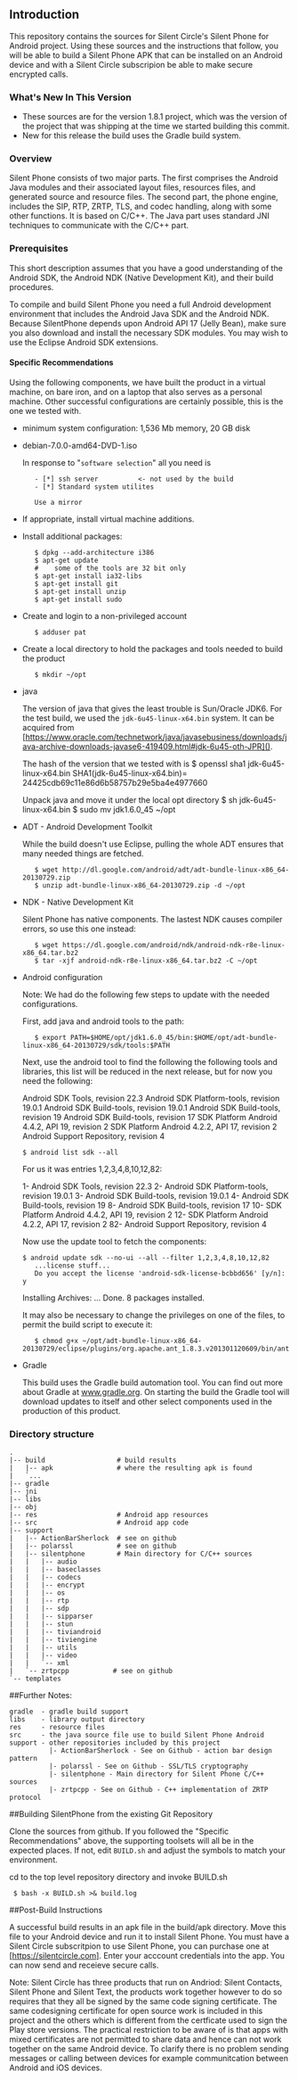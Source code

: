 ## Introduction

This repository contains the sources for Silent Circle's Silent Phone for Android project. Using these sources and the instructions that follow, you will be able to build a Silent Phone APK that can be installed on an Android device and with a Silent Circle subscripion be able to make secure encrypted calls.

### What's New In This Version
- These sources are for the version 1.8.1 project, which was the version of the project that was shipping at the time we started building this commit.
- New for this release the build uses the Gradle build system.

### Overview

Silent Phone consists of two major parts. The first comprises the Android Java modules and their associated layout files, resources files, and generated source and resource files. The second part, the phone engine, includes the SIP, RTP, ZRTP, TLS, and codec handling, along with some other functions. It is based on C/C++. The Java part uses standard JNI techniques to communicate with the C/C++ part.

### Prerequisites

This short description assumes that you have a good understanding of the Android SDK, the Android NDK (Native Development Kit), and their build procedures.

To compile and build Silent Phone you need a full Android development environment that includes the Android Java SDK and the Android NDK. Because SilentPhone depends upon Android API 17 (Jelly Bean), make sure you also download and install the necessary SDK modules. You may wish to use the Eclipse Android SDK extensions.

#### Specific Recommendations

Using the following components, we have built the product in a virtual machine, on bare iron, and on a laptop that also serves as a personal machine. Other successful configurations are certainly possible, this is the one we tested with.

- minimum system configuration: 1,536 Mb memory, 20 GB disk

- debian-7.0.0-amd64-DVD-1.iso
  
  In response to "`software selection`" all you need is
         
         - [*] ssh server          <- not used by the build
         - [*] Standard system utilites

         Use a mirror

 - If appropriate, install virtual machine additions.

- Install additional packages:

         $ dpkg --add-architecture i386
         $ apt-get update
         #    some of the tools are 32 bit only
         $ apt-get install ia32-libs
         $ apt-get install git
         $ apt-get install unzip
         $ apt-get install sudo  

- Create and login to a non-privileged account

         $ adduser pat

- Create a local directory to hold the packages and tools needed to build the product

         $ mkdir ~/opt

- java

  The version of java that gives the least trouble is Sun/Oracle JDK6. For the test build, we used the `jdk-6u45-linux-x64.bin` system. It can be acquired from 
  [https://www.oracle.com/technetwork/java/javasebusiness/downloads/java-archive-downloads-javase6-419409.html#jdk-6u45-oth-JPR]().

  The hash of the version that we tested with is 
         $ openssl sha1 jdk-6u45-linux-x64.bin
         SHA1(jdk-6u45-linux-x64.bin)= 24425cdb69c11e86d6b58757b29e5ba4e4977660

  Unpack java and move it under the local opt directory
         $ sh jdk-6u45-linux-x64.bin
         $ sudo mv jdk1.6.0_45 ~/opt

- ADT - Android Development Toolkit

  While the build doesn't use Eclipse, pulling the whole ADT ensures that many needed things are fetched.

         $ wget http://dl.google.com/android/adt/adt-bundle-linux-x86_64-20130729.zip
         $ unzip adt-bundle-linux-x86_64-20130729.zip -d ~/opt

- NDK - Native Development Kit

  Silent Phone has native components. The lastest NDK causes compiler errors, so use this one instead:

         $ wget https://dl.google.com/android/ndk/android-ndk-r8e-linux-x86_64.tar.bz2
         $ tar -xjf android-ndk-r8e-linux-x86_64.tar.bz2 -C ~/opt

- Android configuration

  Note: We had do the following few steps to update with the needed configurations.

  First, add java and android tools to the path:
  
         $ export PATH=$HOME/opt/jdk1.6.0_45/bin:$HOME/opt/adt-bundle-linux-x86_64-20130729/sdk/tools:$PATH
         
  Next, use the android tool to find the following the following tools and libraries, this list will be reduced in the next release, but for now you need the following: 

    Android SDK Tools, revision 22.3
    Android SDK Platform-tools, revision 19.0.1
    Android SDK Build-tools, revision 19.0.1
    Android SDK Build-tools, revision 19
    Android SDK Build-tools, revision 17
    SDK Platform Android 4.4.2, API 19, revision 2
    SDK Platform Android 4.2.2, API 17, revision 2
    Android Support Repository, revision 4

      $ android list sdk --all 

  For us it was entries 1,2,3,4,8,10,12,82:

     1- Android SDK Tools, revision 22.3
     2- Android SDK Platform-tools, revision 19.0.1
     3- Android SDK Build-tools, revision 19.0.1
     4- Android SDK Build-tools, revision 19
     8- Android SDK Build-tools, revision 17
    10- SDK Platform Android 4.4.2, API 19, revision 2
    12- SDK Platform Android 4.2.2, API 17, revision 2
    82- Android Support Repository, revision 4
                  
  Now use the update tool to fetch the components:

      $ android update sdk --no-ui --all --filter 1,2,3,4,8,10,12,82 
         ...license stuff...
         Do you accept the license 'android-sdk-license-bcbbd656' [y/n]: y

   Installing Archives:
           ...
   Done. 8 packages installed.


  It may also be necessary to change the privileges on one of the files, to permit the build script to execute it:
  
         $ chmod g+x ~/opt/adt-bundle-linux-x86_64-20130729/eclipse/plugins/org.apache.ant_1.8.3.v201301120609/bin/ant

- Gradle 

  This build uses the Gradle build automation tool.  You can find out more about Gradle at www.gradle.org.  On starting the build the Gradle tool will download updates to itself and other select components used in the production of this product.


### Directory structure

    .
    |-- build                  # build results
    |   |-- apk                # where the resulting apk is found
    |   `...
    |-- gradle
    |-- jni
    |-- libs
    |-- obj
    |-- res                    # Android app resources
    |-- src                    # Android app code
    |-- support
    |   |-- ActionBarSherlock  # see on github
    |   |-- polarssl           # see on github
    |   |-- silentphone        # Main directory for C/C++ sources
    |   |   |-- audio
    |   |   |-- baseclasses
    |   |   |-- codecs
    |   |   |-- encrypt
    |   |   |-- os
    |   |   |-- rtp
    |   |   |-- sdp
    |   |   |-- sipparser
    |   |   |-- stun
    |   |   |-- tiviandroid
    |   |   |-- tiviengine
    |   |   |-- utils
    |   |   |-- video
    |   |   `-- xml
    |   `-- zrtpcpp           # see on github
    `-- templates

##Further Notes:

    gradle  - gradle build support
    libs    - library output directory
    res     - resource files
    src     - the java source file use to build Silent Phone Android
    support - other repositories included by this project
              |- ActionBarSherlock - See on Github - action bar design pattern 
              |- polarssl - See on Github - SSL/TLS cryptography
              |- silentphone - Main directory for Silent Phone C/C++ sources 
              |- zrtpcpp - See on Github - C++ implementation of ZRTP protocol

##Building SilentPhone from the existing Git Repository

Clone the sources from github. If you followed the "Specific Recommendations" above, the supporting toolsets will all be in the expected places. If not, edit `BUILD.sh` and adjust the symbols to match your environment.

cd to the top level repository directory and invoke BUILD.sh

     $ bash -x BUILD.sh >& build.log

##Post-Build Instructions

A successful build results in an apk file in the build/apk directory. Move this file to your Android device and run it to install Silent Phone.  You must have a Silent Circle subscritpion to use Silent Phone, you can purchase one at [https://silentcircle.com]. Enter your acccount credentials into the app.  You can now send and receieve secure calls.

Note: Silent Circle has three products that run on Andriod:  Silent Contacts, Silent Phone and Silent Text, the products work together however to do so requires that they all be signed by the same code signing certificate.  The same codesigning certificate for open source work is included in this project and the others which is different from the certficate used to sign the Play store versions. The practical restriction to be aware of is that apps with mixed certificates are not permitted to share data and hence can not work together on the same Android device.  To clarify there is no problem sending messages or calling between devices for example communitcation between Android and iOS devices.

